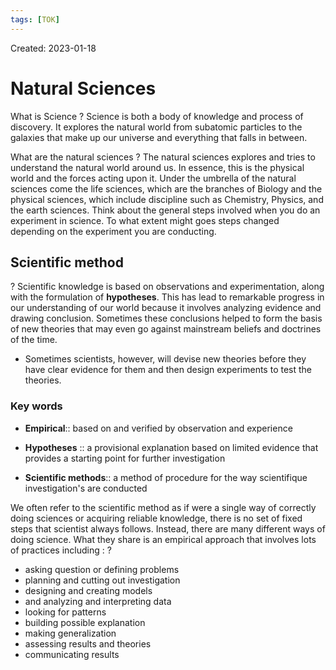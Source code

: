 ```yaml
---
tags: [TOK] 
---
```

Created: 2023-01-18

# Natural Sciences

What is Science
?
Science is both a body of knowledge and process of discovery. It explores the natural world from subatomic particles to the galaxies that make up our universe and everything that falls in between.
<!--SR:!2023-01-20,1,230-->

What are the natural sciences
?
The natural sciences explores and tries to understand the natural world around us. In essence, this is the physical world and the forces acting upon it. Under the umbrella of the natural sciences come the life sciences, which are the branches of Biology and the physical sciences, which include discipline such as Chemistry, Physics, and the earth sciences. Think about the general steps involved when you do an experiment in science. To what extent might goes steps changed depending on the experiment you are conducting.
<!--SR:!2023-01-20,1,230-->

## Scientific method
?
Scientific knowledge is based on observations and experimentation, along with the formulation of **hypotheses**. This has lead to remarkable progress in our understanding of our world because it involves analyzing evidence and drawing conclusion. Sometimes these conclusions helped to form the basis of new theories that may even go against mainstream beliefs and doctrines of the time. 
- Sometimes scientists, however, will devise new theories before they have clear evidence for them and then design experiments to test the theories.
<!--SR:!2023-01-20,1,230-->

### Key words
- **Empirical**:: based on and verified by observation and experience
<!--SR:!2023-01-22,3,250-->
- **Hypotheses** :: a provisional explanation based on limited evidence that provides a starting point for further investigation
<!--SR:!2023-01-20,1,230-->
- **Scientific methods**:: a method of procedure for the way scientifique investigation's are conducted 
<!--SR:!2023-01-20,1,230-->

We often refer to the scientific method as if were a single way of correctly doing sciences or acquiring reliable knowledge, there is no set of fixed steps that scientist always follows. Instead, there are many different ways of doing science. What they share is an empirical approach that involves lots of practices including : 
?
- asking question or defining problems
- planning and cutting out investigation 
- designing and creating models
- and analyzing and interpreting data 
- looking for patterns 
- building possible explanation 
- making generalization
- assessing results and theories 
- communicating results
<!--SR:!2023-01-20,1,222-->